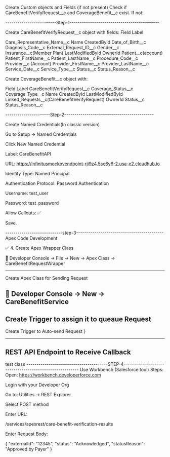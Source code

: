 Create Custom  objects and Fields (if not present)
Check if CareBenefitVerifyRequest__c and CoverageBenefit__c exist. If not:

-------------------------Step-1--------------------------------------------

Create CareBenefitVerifyRequest__c object with fields:
Field Label

Care_Representative_Name__c
Name
CreatedById
Date_of_Birth__c
Diagnosis_Code__c
External_Request_ID__c
Gender__c
Insurance__c(Member Plan)
LastModifiedById
OwnerId
Patient__c(account)
Patient_FirstName__c
Patient_LastName__c
Procedure_Code__c	
Provider__c (Account)
Provider_FirstName__c
Provider_LastName__c
Service_Date__c
Service_Type__c
Status__c
Status_Reason__c

 
Create CoverageBenefit__c object with:

Field Label
CareBenefitVerifyRequest__c
Coverage_Status__c
Coverage_Type__c
Name
CreatedById
LastModifiedById
Linked_Requests__c(CareBenefitVerifyRequest)
OwnerId
Status__c
Status_Reason__c

----------------------Step-2--------------------------------------------

Create Named Credentials(In classic version)

Go to Setup → Named Credentials

Click New Named Credential

Label: CareBenefitAPI

URL: https://infinitusmockbvendpoint-rji9z4.5sc6y6-2.usa-e2.cloudhub.io

Identity Type: Named Principal

Authentication Protocol: Password Authentication

Username: test_user

Password: test_password

Allow Callouts: ✅

Save.

----------------------------step-3-------------------------------------------
Apex Code Development

✅ 4. Create Apex Wrapper Class

📌 Developer Console → File → New → Apex Class → CareBenefitRequestWrapper


--------------------------------------------------------------------------------------------------------

Create Apex Class for Sending Request

📌 Developer Console → New → CareBenefitService
------------------------------------------------------------------------------------------------------------
 Create Trigger to assign it to queaue Request
 ----------------------------------------------------------------------------------------------------

 Create Trigger to Auto-send Request
 }

----------------------------------------------------------------------------------------------------
 REST API Endpoint to Receive Callback
 -----------------------------------------------------------------------------------------------------------
test class
----------------------------------------STEP-4--------------------------------------------------------
Use Workbench (Salesforce tool)
Steps:
Open: https://workbench.developerforce.com

Login with your Developer Org

Go to: Utilities → REST Explorer

Select POST method

Enter URL:

/services/apexrest/care-benefit-verification-results

Enter Request Body:

{
  "externalId": "12345",
  "status": "Acknowledged",
  "statusReason": "Approved by Payer"
}
